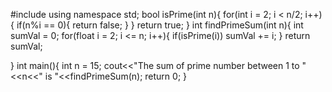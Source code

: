
#include <iostream>
using namespace std;
bool isPrime(int n){
   for(int i = 2; i < n/2; i++){
      if(n%i == 0){
         return false;
      }
   }
   return true;
}
int findPrimeSum(int n){
   int sumVal = 0;
   for(float i = 2; i <= n; i++){
      if(isPrime(i))
         sumVal += i;
   }
   return sumVal;

}
int main(){
   int n = 15;
   cout<<"The sum of prime number between 1 to "<<n<<" is "<<findPrimeSum(n);
   return 0;
}
